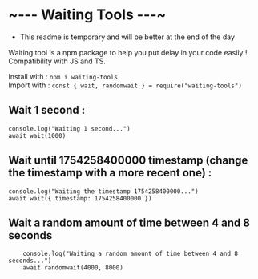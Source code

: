 <h1>~--- Waiting Tools ---~</h1>

- This readme is temporary and will be better at the end of the day

Waiting tool is a npm package to help you put delay in your code easily !
Compatibility with JS and TS.

Install with : ``npm i waiting-tools``</br>
Import with : ``const { wait, randomwait } = require("waiting-tools")``</br>

## Wait 1 second :

```
console.log("Waiting 1 second...")
await wait(1000)
```

## Wait until 1754258400000 timestamp (change the timestamp with a more recent one) : 

```
console.log("Waiting the timestamp 1754258400000...")
await wait({ timestamp: 1754258400000 })
```

## Wait a random amount of time between 4 and 8 seconds

```
    console.log("Waiting a random amount of time between 4 and 8 seconds...")
    await randomwait(4000, 8000)
```